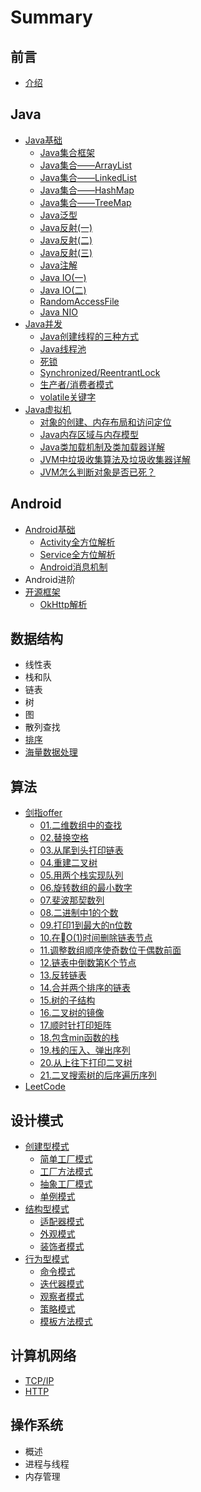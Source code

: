 # Summary

## 前言

* [介绍](README.md)

## Java

* [Java基础](/java/basis.md)
  * [Java集合框架](/java/basis/Collections-Framework.md)
  * [Java集合——ArrayList](/java/basis/arraylist.md)
  * [Java集合——LinkedList](/java/basis/linkedlist.md)
  * [Java集合——HashMap](/java/basis/hashmap.md)
  * [Java集合——TreeMap](/java/basis/treemap.md)
  * [Java泛型](/java/basis/genericity.md)
  * [Java反射\(一\)](/java/basis/reflection1.md)
  * [Java反射\(二\)](/java/basis/reflection2.md)
  * [Java反射\(三\)](/java/basis/reflection3.md)
  * [Java注解](/java/basis/annotation.md)
  * [Java IO\(一\)](/java/basis/java-io1.md)
  * [Java IO\(二\)](/java/basis/java-io2.md)
  * [RandomAccessFile](/java/basis/randomaccessfile.md)
  * [Java NIO](java/basis/java-nio.md)
* [Java并发](/java/concurrence.md)
  * [Java创建线程的三种方式](/java/concurrence/CreateThread.md)
  * [Java线程池](/java/concurrence/thread-pool.md)
  * [死锁](/java/concurrence/deadlock.md)
  * [Synchronized/ReentrantLock](/java/concurrence/synchronized-reentrantlock.md)
  * [生产者/消费者模式](/java/concurrence/producer-consumer.md)
  * [volatile关键字](/java/concurrence/volatile.md)
* [Java虚拟机](/java/virtual-machine.md)
  * [对象的创建、内存布局和访问定位](/java/virtual-machine/object.md)
  * [Java内存区域与内存模型](/java/virtual-machine/memory.md)
  * [Java类加载机制及类加载器详解](/java/virtual-machine/classloader.md)
  * [JVM中垃圾收集算法及垃圾收集器详解](/java/virtual-machine/Garbage-Collector.md)
  * [JVM怎么判断对象是否已死？](/java/virtual-machine/life-cycle.md)

## Android

* [Android基础](/android/basis.md)
  * [Activity全方位解析](/android/basis/activity.md)
  * [Service全方位解析](/android/basis/service.md)
  * [Android消息机制](/android/basis/message-mechanism.md)
* Android进阶
* [开源框架](/android/open-source-framework.md)
  * [OkHttp解析](/android/open-source-framework/okhttp.md)

## 数据结构

* 线性表
* 栈和队
* 链表
* 树
* 图
* 散列查找
* [排序](/data-structure/sort.md)
* [海量数据处理](/data-structure/mass_data_processing.md)

## 算法

* [剑指offer](/algorithm/For-offer.md)
  * [01.二维数组中的查找](/algorithm/For-offer/01.md)
  * [02.替换空格](/algorithm/For-offer/02.md)
  * [03.从尾到头打印链表](/algorithm/For-offer/03.md)
  * [04.重建二叉树](/algorithm/For-offer/04.md)
  * [05.用两个栈实现队列](/algorithm/For-offer/05.md)
  * [06.旋转数组的最小数字](/algorithm/For-offer/06.md)
  * [07.斐波那契数列](/algorithm/For-offer/07.md)
  * [08.二进制中1的个数](/algorithm/For-offer/08.md)
  * [09.打印1到最大的n位数](/algorithm/For-offer/09.md)
  * [10.在O\(1\)时间删除链表节点](/algorithm/For-offer/10.md)
  * [11.调整数组顺序使奇数位于偶数前面](/algorithm/For-offer/11.md)
  * [12.链表中倒数第K个节点](/algorithm/For-offer/12.md)
  * [13.反转链表](/algorithm/For-offer/13.md)
  * [14.合并两个排序的链表](/algorithm/For-offer/14.md)
  * [15.树的子结构](/algorithm/For-offer/15.md)
  * [16.二叉树的镜像](/algorithm/For-offer/16.md)
  * [17.顺时针打印矩阵](/algorithm/For-offer/17.md)
  * [18.包含min函数的栈](/algorithm/For-offer/18.md)
  * [19.栈的压入、弹出序列](/algorithm/For-offer/19.md)
  * [20.从上往下打印二叉树](/algorithm/For-offer/20.md)
  * [21.二叉搜索树的后序遍历序列](/algorithm/For-offer/21.md)
* [LeetCode](algorithm/leetcode.md)

## 设计模式

* [创建型模式](/design-mode/Builder-Pattern.md)
  * [简单工厂模式](/design-mode/Builder-Pattern/Simple-Factory.md)
  * [工厂方法模式](/design-mode/Builder-Pattern/Factory-Method.md)
  * [抽象工厂模式](/design-mode/Builder-Pattern/Abstract-Factory.md)
  * [单例模式](/design-mode/Builder-Pattern/Singleton-Pattern.md)
* [结构型模式](/design-mode/Structural-Patterns.md)
  * [适配器模式](/design-mode/Structural-Patterns/Adapter-Pattern.md)
  * [外观模式](/design-mode/Structural-Patterns/Facade-Pattern.md)
  * [装饰者模式](/design-mode/Structural-Patterns/Decorator-Pattern.md)
* [行为型模式](/design-mode/Behavioral-Pattern.md)
  * [命令模式](/design-mode/Behavioral-Pattern/Command-Pattern.md)
  * [迭代器模式](/design-mode/Behavioral-Pattern/Iterator-Pattern.md)
  * [观察者模式](/design-mode/Behavioral-Pattern/Observer-Pattern.md)
  * [策略模式](/design-mode/Behavioral-Pattern/Strategy-Pattern.md)
  * [模板方法模式](/design-mode/Behavioral-Pattern/Template-Method.md)

## 计算机网络

* [TCP/IP](/computer-networks/tcpip.md)
* [HTTP](/computer-networks/http.md)

## 操作系统

* 概述
* 进程与线程
* 内存管理




